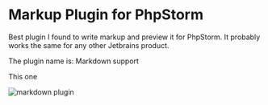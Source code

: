 # Markup Plugin for PhpStorm

Best plugin I found to write markup and preview it for PhpStorm.
It probably works the same for any other Jetbrains product.

The plugin name is: Markdown support

This one

![markdown plugin](https://dl.dropboxusercontent.com/spa/b9iytmr8d4pfi6p/swm8j6y3.png)
